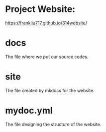 # Project Website:
https://frankliu717.github.io/314website/

# docs
The file where we put our source codes.

# site
The file created by mkdocs for the website.

# mydoc.yml
The file designing the structure of the website.

